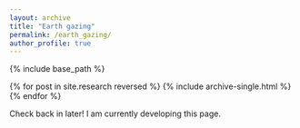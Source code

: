 ```yaml
---
layout: archive
title: "Earth gazing"
permalink: /earth_gazing/
author_profile: true
---
```


{% include base_path %}

{% for post in site.research reversed %}
  {% include archive-single.html %}
{% endfor %}

Check back in later! I am currently developing this page.
